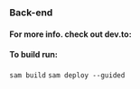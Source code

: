 ### Back-end

#### For more info. check out dev.to:

#### To build run:

`sam build`
`sam deploy --guided`
